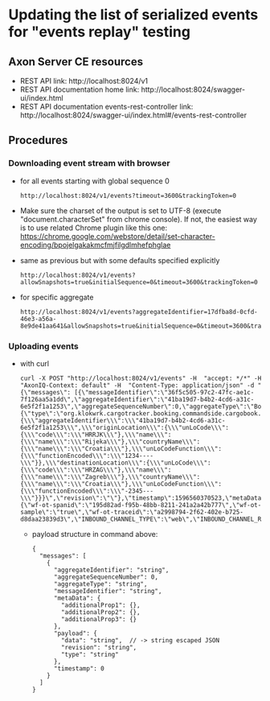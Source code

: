 # Updating the list of serialized events for "events replay" testing

## Axon Server CE resources
- REST API link: http://localhost:8024/v1
- REST API documentation home link: http://localhost:8024/swagger-ui/index.html
- REST API documentation events-rest-controller link: http://localhost:8024/swagger-ui/index.html#/events-rest-controller

## Procedures
### Downloading event stream with browser
- for all events starting with global sequence 0

      http://localhost:8024/v1/events?timeout=3600&trackingToken=0

- Make sure the charset of the output is set to UTF-8 (execute "document.characterSet" from chrome console). If not, the easiest way is to use related Chrome plugin like this one:
  https://chrome.google.com/webstore/detail/set-character-encoding/bpojelgakakmcfmjfilgdlmhefphglae

- same as previous but with some defaults specified explicitly

      http://localhost:8024/v1/events?allowSnapshots=true&initialSequence=0&timeout=3600&trackingToken=0

- for specific aggregate

      http://localhost:8024/v1/events?aggregateIdentifier=17dfba8d-0cfd-46e3-a56a-8e9de41aa641&allowSnapshots=true&initialSequence=0&timeout=3600&trackingToken=0

### Uploading events

- with curl

      curl -X POST "http://localhost:8024/v1/events" -H  "accept: */*" -H  "AxonIQ-Context: default" -H  "Content-Type: application/json" -d "{\"messages\": [{\"messageIdentifier\":\"36f5c505-97c2-47fc-ae1c-7f126aa5a1dd\",\"aggregateIdentifier\":\"41ba19d7-b4b2-4cd6-a31c-6e5f2f1a1253\",\"aggregateSequenceNumber\":0,\"aggregateType\":\"BookingOfferAggregate\",\"payload\":{\"type\":\"org.klokwrk.cargotracker.booking.commandside.cargobook.axon.api.CargoBookedEvent\",\"data\":\"{\\\"aggregateIdentifier\\\":\\\"41ba19d7-b4b2-4cd6-a31c-6e5f2f1a1253\\\",\\\"originLocation\\\":{\\\"unLoCode\\\":{\\\"code\\\":\\\"HRRJK\\\"},\\\"name\\\":{\\\"name\\\":\\\"Rijeka\\\"},\\\"countryName\\\":{\\\"name\\\":\\\"Croatia\\\"},\\\"unLoCodeFunction\\\":{\\\"functionEncoded\\\":\\\"1234----\\\"}},\\\"destinationLocation\\\":{\\\"unLoCode\\\":{\\\"code\\\":\\\"HRZAG\\\"},\\\"name\\\":{\\\"name\\\":\\\"Zagreb\\\"},\\\"countryName\\\":{\\\"name\\\":\\\"Croatia\\\"},\\\"unLoCodeFunction\\\":{\\\"functionEncoded\\\":\\\"-2345---\\\"}}}\",\"revision\":\"\"},\"timestamp\":1596560370523,\"metaData\":{\"wf-ot-spanid\":\"195d82ad-f95b-48bb-8211-241a2a42b777\",\"wf-ot-sample\":\"true\",\"wf-ot-traceid\":\"a2998794-2f62-402e-b725-d8daa23839d3\",\"INBOUND_CHANNEL_TYPE\":\"web\",\"INBOUND_CHANNEL_REQUEST_IDENTIFIER\":\"127.0.0.1\",\"INBOUND_CHANNEL_NAME\":\"booking\"}}]}"

  - payload structure in command above:

        {
          "messages": [
            {
              "aggregateIdentifier": "string",
              "aggregateSequenceNumber": 0,
              "aggregateType": "string",
              "messageIdentifier": "string",
              "metaData": {
                "additionalProp1": {},
                "additionalProp2": {},
                "additionalProp3": {}
              },
              "payload": {
                "data": "string",  // -> string escaped JSON
                "revision": "string",
                "type": "string"
              },
              "timestamp": 0
            }
          ]
        }
